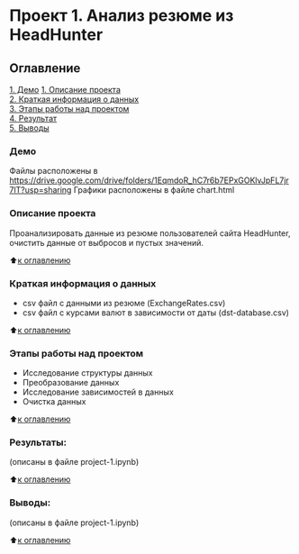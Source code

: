 # Проект 1. Анализ резюме из HeadHunter

## Оглавление 
[1. Демо](.README.md#Демо)
[1. Описание проекта](.README.md#Описание-проекта)   
[2. Краткая информация о данных](.README.md#Краткая-информация-о-данных)  
[3. Этапы работы над проектом](.README.md#Этапы-работы-над-проектом)  
[4. Результат](.README.md#Результат)    
[5. Выводы](.README.md#Выводы) 


### Демо
Файлы расположены в https://drive.google.com/drive/folders/1EqmdoR_hC7r6b7EPxGOKlvJpFL7jr7lT?usp=sharing
Графики расположены в файле chart.html



### Описание проекта    
Проанализировать данные из резюме пользователей сайта HeadHunter, очистить данные от выбросов и пустых значений.

:arrow_up:[к оглавлению](_)


### Краткая информация о данных
- csv файл с данными из резюме (ExchangeRates.csv)
- csv файл с курсами валют в зависимости от даты (dst-database.csv)
  
:arrow_up:[к оглавлению](.README.md#Оглавление)


### Этапы работы над проектом  
- Исследование структуры данных
- Преобразование данных
- Исследование зависимостей в данных
- Очистка данных

:arrow_up:[к оглавлению](.README.md#Оглавление)


### Результаты:  
(описаны в файле project-1.ipynb)

:arrow_up:[к оглавлению](.README.md#Оглавление)


### Выводы:  
(описаны в файле project-1.ipynb)

:arrow_up:[к оглавлению](.README.md#Оглавление)
